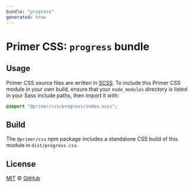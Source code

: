 ```yaml
---
bundle: "progress"
generated: true
---
```


# Primer CSS: `progress` bundle

## Usage

Primer CSS source files are written in [SCSS]. To include this Primer CSS module in your own build, ensure that your `node_modules` directory is listed in your Sass include paths, then import it with:

```scss
@import "@primer/css/progress/index.scss";
```

## Build

The `@primer/css` npm package includes a standalone CSS build of this module in `dist/progress.css`.

## License

[MIT](https://github.com/primer/css/blob/master/LICENSE) &copy; [GitHub](https://github.com/)


[scss]: https://sass-lang.com/documentation/syntax#scss
